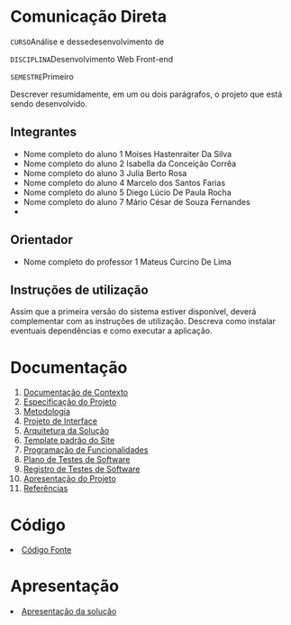# Comunicação Direta

`CURSO`Análise e dessedesenvolvimento de 

`DISCIPLINA`Desenvolvimento Web Front-end

`SEMESTRE`Primeiro

Descrever resumidamente, em um ou dois parágrafos, o projeto que está sendo desenvolvido.

## Integrantes

* Nome completo do aluno 1 Moises Hastenraiter Da Silva
* Nome completo do aluno 2 Isabella da Conceição Corrêa
* Nome completo do aluno 3 Julia Berto Rosa
* Nome completo do aluno 4 Marcelo dos Santos Farias
* Nome completo do aluno 5  Diego Lúcio De Paula Rocha
* Nome completo do aluno 7 Mário César de Souza Fernandes
* 
## Orientador

* Nome completo do professor 1 Mateus Curcino De Lima

## Instruções de utilização

Assim que a primeira versão do sistema estiver disponível, deverá complementar com as instruções de utilização. Descreva como instalar eventuais dependências e como executar a aplicação.

# Documentação

<ol>
<li><a href="docs/01-Documentação de Contexto.md"> Documentação de Contexto</a></li>
<li><a href="docs/02-Especificação do Projeto.md"> Especificação do Projeto</a></li>
<li><a href="docs/03-Metodologia.md"> Metodologia</a></li>
<li><a href="docs/04-Projeto de Interface.md"> Projeto de Interface</a></li>
<li><a href="docs/05-Arquitetura da Solução.md"> Arquitetura da Solução</a></li>
<li><a href="docs/06-Template padrão do Site.md"> Template padrão do Site</a></li>
<li><a href="docs/07-Programação de Funcionalidades.md"> Programação de Funcionalidades</a></li>
<li><a href="docs/08-Plano de Testes de Software.md"> Plano de Testes de Software</a></li>
<li><a href="docs/09-Registro de Testes de Software.md"> Registro de Testes de Software</a></li>
<li><a href="docs/10-Apresentação do Projeto.md"> Apresentação do Projeto</a></li>
<li><a href="docs/11-Referências.md"> Referências</a></li>
</ol>

# Código

<li><a href="src/README.md"> Código Fonte</a></li>

# Apresentação

<li><a href="presentation/README.md"> Apresentação da solução</a></li>
